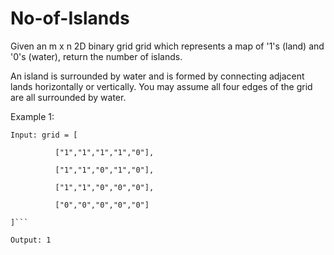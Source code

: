 # No-of-Islands
Given an m x n 2D binary grid grid which represents a map of '1's (land) and '0's (water), return the number of islands.

An island is surrounded by water and is formed by connecting adjacent lands horizontally or vertically. You may assume all four edges of the grid are all surrounded by water.

 

Example 1:
```
Input: grid = [
  
          ["1","1","1","1","0"],
          
          ["1","1","0","1","0"],
          
          ["1","1","0","0","0"],
          
          ["0","0","0","0","0"]
  
]```

Output: 1
